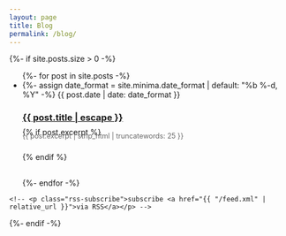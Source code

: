```yaml
---
layout: page
title: Blog
permalink: /blog/
---
```


<div class="home">
  {%- if site.posts.size > 0 -%}
    <!-- <h2 class="post-list-heading">{{ page.list_title | default: "Posts" }}</h2> -->
    <ul class="post-list">
      {%- for post in site.posts -%}
      <li>
        {%- assign date_format = site.minima.date_format | default: "%b %-d, %Y" -%}
        <span class="post-meta">{{ post.date | date: date_format }}</span>
        <h3>
          <a class="post-link" href="{{ post.url | relative_url }}">
            {{ post.title | escape }}
          </a>
        </h3>
        <!-- {%- if site.show_excerpts -%}
          {{ post.excerpt }}
        {%- endif -%} -->
        {% if post.excerpt %}
        <p class="excerpt">{{ post.excerpt | strip_html | truncatewords: 25 }}</p>
        {% endif %}
      </li>
      {%- endfor -%}
    </ul>

    <!-- <p class="rss-subscribe">subscribe <a href="{{ "/feed.xml" | relative_url }}">via RSS</a></p> -->
  {%- endif -%}
</div>

<style>
  .post-list .excerpt {
  margin-top: -10px;
  margin-bottom: 20px;
  color: #666;
  font-size: 0.9em;
  line-height: 1.4;
  padding-left: 0;
}

.post-list li {
  margin-bottom: 30px;
}

.post-list h3 {
  margin-bottom: 8px;
}

.site-title {
  font-weight: normal;    /* or bold, 300, 400, 500, etc. */
  font-size: 26px;
  color: #424242;
}
</style>